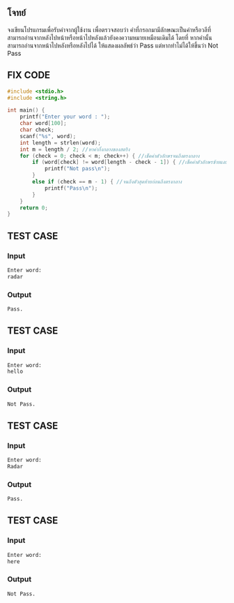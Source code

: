 ## โจทย์

จงเขียนโปรแกรมเพื่อรับคำจากผู้ใช้งาน เพื่อตรวจสอบว่า คำที่กรอกมามีลักษณะเป็นคำหรือวลีที่สามารถอ่านจากหลังไปหน้าหรือหน้าไปหลังแล้วยังคงความหมายเหมือนเดิมได้ โดยที่ หากคำนั้นสามารถอ่านจากหน้าไปหลังหรือหลังไปได้ ให้แสดงผลลัพธ์ว่า Pass แต่หากทำไม่ได้ให้ขึ้นว่า Not Pass


## FIX CODE
```c++
#include <stdio.h>
#include <string.h>

int main() {
    printf("Enter your word : ");
    char word[100];
    char check;
    scanf("%s", word);
    int length = strlen(word);
    int m = length / 2; //หาค่ากึ่งกลางของสตริง
    for (check = 0; check < m; check++) { //เช็คค่าตัวอักษรจนถึงตรงกลาง
        if (word[check] != word[length - check - 1]) { //เช็คค่าตัวอักษรซ้ายและขวา
            printf("Not pass\n");
        } 
        else if (check == m - 1) { //จนถึงตัวสุดท้ายก่อนถึงตรงกลาง
            printf("Pass\n");
        }
    }
    return 0;
}
```

## TEST CASE
### Input
```bash
Enter word:
radar
```
### Output
```bash
Pass.
```

## TEST CASE
### Input
```bash
Enter word:
hello
```
### Output
```bash
Not Pass.
```

## TEST CASE
### Input
```bash
Enter word:
Radar
```
### Output
```bash
Pass.
```

## TEST CASE
### Input
```bash
Enter word:
here
```
### Output
```bash
Not Pass.
```
